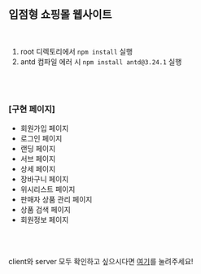 ## 입점형 쇼핑몰 웹사이트

<br>

1. root 디렉토리에서 `npm install` 실행
2. antd 컴파일 에러 시 `npm install antd@3.24.1` 실행

<br>
<br>

### **[구현 페이지]**

- 회원가입 페이지
- 로그인 페이지
- 랜딩 페이지
- 서브 페이지
- 상세 페이지
- 장바구니 페이지
- 위시리스트 페이지
- 판매자 상품 관리 페이지
- 상품 검색 페이지
- 회원정보 페이지

<br>
<br>

client와 server 모두 확인하고 싶으시다면 [여기](https://github.com/eunbin-lee/E-commerce_site)를 눌려주세요!
